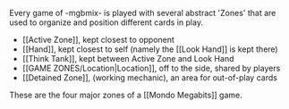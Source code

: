 Every game of -mgbmix- is played with several abstract 'Zones' that are used to organize and position different cards in play.

- [[Active Zone]], kept closest to opponent
- [[Hand]], kept closest to self (namely the [[Look Hand]] is kept there)
- [[Think Tank]], kept between Active Zone and Look Hand
- [[GAME ZONES/Location|Location]], off to the side, shared by players
- [[Detained Zone]], (working mechanic), an area for out-of-play cards

These are the four major zones of a [[Mondo Megabits]] game. 